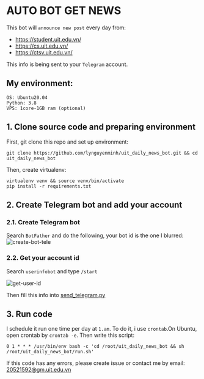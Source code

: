 # AUTO BOT GET NEWS

This bot will `announce new post` every day from:
* https://student.uit.edu.vn/ 
* https://cs.uit.edu.vn/
* https://ctsv.uit.edu.vn/

This info is being sent to your `Telegram` account.

## My environment: 
```
OS: Ubuntu20.04
Python: 3.8
VPS: 1core-1GB ram (optional)
```

## 1. Clone source code and preparing environment
First, git clone this repo and set up environment: 
```
git clone https://github.com/lynguyenminh/uit_daily_news_bot.git && cd uit_daily_news_bot
```
Then, create virtualenv:
```
virtualenv venv && source venv/bin/activate
pip install -r requirements.txt
```

## 2. Create Telegram bot and add your account
### 2.1. Create Telegram bot
Search `BotFather` and do the following, your bot id is the one I blurred: 
![create-bot-tele](https://user-images.githubusercontent.com/82688630/212620535-a96191e0-dda4-4f81-91bd-d7721ac4f098.png)


### 2.2. Get your account id
Search `userinfobot` and type `/start`

![get-user-id](https://user-images.githubusercontent.com/82688630/212620716-bc73a477-a937-4a55-a66d-2b955ffc0c04.png)


Then fill this info into [send_telegram.py](./src/send_telegram.py)

## 3. Run code
I schedule it run one time per day at `1.am`. To do it, i use `crontab`.On Ubuntu, open crontab by `crontab -e`. 
Then write this script: 
```
0 1 * * * /usr/bin/env bash -c 'cd /root/uit_daily_news_bot && sh /root/uit_daily_news_bot/run.sh'
```
If this code has any errors, please create issue or contact me by email: 20521592@gm.uit.edu.vn
